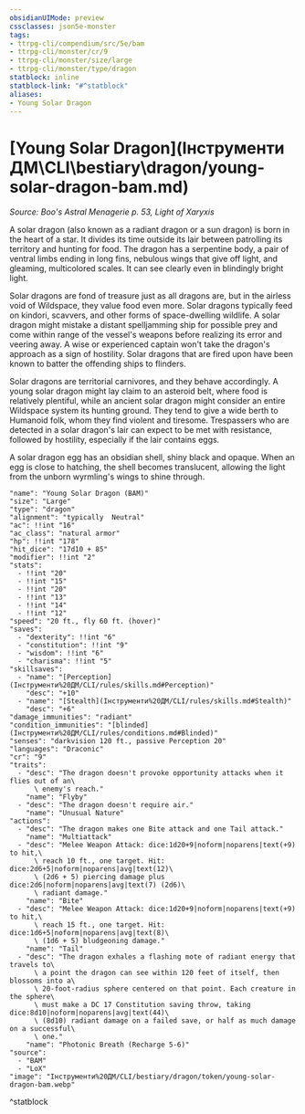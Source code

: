```yaml
---
obsidianUIMode: preview
cssclasses: json5e-monster
tags:
- ttrpg-cli/compendium/src/5e/bam
- ttrpg-cli/monster/cr/9
- ttrpg-cli/monster/size/large
- ttrpg-cli/monster/type/dragon
statblock: inline
statblock-link: "#^statblock"
aliases:
- Young Solar Dragon
---
```

# [Young Solar Dragon](Інструменти ДМ\CLI\bestiary\dragon/young-solar-dragon-bam.md)
*Source: Boo's Astral Menagerie p. 53, Light of Xaryxis*  

A solar dragon (also known as a radiant dragon or a sun dragon) is born in the heart of a star. It divides its time outside its lair between patrolling its territory and hunting for food. The dragon has a serpentine body, a pair of ventral limbs ending in long fins, nebulous wings that give off light, and gleaming, multicolored scales. It can see clearly even in blindingly bright light.

Solar dragons are fond of treasure just as all dragons are, but in the airless void of Wildspace, they value food even more. Solar dragons typically feed on kindori, scavvers, and other forms of space-dwelling wildlife. A solar dragon might mistake a distant spelljamming ship for possible prey and come within range of the vessel's weapons before realizing its error and veering away. A wise or experienced captain won't take the dragon's approach as a sign of hostility. Solar dragons that are fired upon have been known to batter the offending ships to flinders.

Solar dragons are territorial carnivores, and they behave accordingly. A young solar dragon might lay claim to an asteroid belt, where food is relatively plentiful, while an ancient solar dragon might consider an entire Wildspace system its hunting ground. They tend to give a wide berth to Humanoid folk, whom they find violent and tiresome. Trespassers who are detected in a solar dragon's lair can expect to be met with resistance, followed by hostility, especially if the lair contains eggs.

A solar dragon egg has an obsidian shell, shiny black and opaque. When an egg is close to hatching, the shell becomes translucent, allowing the light from the unborn wyrmling's wings to shine through.

```statblock
"name": "Young Solar Dragon (BAM)"
"size": "Large"
"type": "dragon"
"alignment": "typically  Neutral"
"ac": !!int "16"
"ac_class": "natural armor"
"hp": !!int "178"
"hit_dice": "17d10 + 85"
"modifier": !!int "2"
"stats":
  - !!int "20"
  - !!int "15"
  - !!int "20"
  - !!int "13"
  - !!int "14"
  - !!int "12"
"speed": "20 ft., fly 60 ft. (hover)"
"saves":
  - "dexterity": !!int "6"
  - "constitution": !!int "9"
  - "wisdom": !!int "6"
  - "charisma": !!int "5"
"skillsaves":
  - "name": "[Perception](Інструменти%20ДМ/CLI/rules/skills.md#Perception)"
    "desc": "+10"
  - "name": "[Stealth](Інструменти%20ДМ/CLI/rules/skills.md#Stealth)"
    "desc": "+6"
"damage_immunities": "radiant"
"condition_immunities": "[blinded](Інструменти%20ДМ/CLI/rules/conditions.md#Blinded)"
"senses": "darkvision 120 ft., passive Perception 20"
"languages": "Draconic"
"cr": "9"
"traits":
  - "desc": "The dragon doesn't provoke opportunity attacks when it flies out of an\
      \ enemy's reach."
    "name": "Flyby"
  - "desc": "The dragon doesn't require air."
    "name": "Unusual Nature"
"actions":
  - "desc": "The dragon makes one Bite attack and one Tail attack."
    "name": "Multiattack"
  - "desc": "Melee Weapon Attack: dice:1d20+9|noform|noparens|text(+9) to hit,\
      \ reach 10 ft., one target. Hit: dice:2d6+5|noform|noparens|avg|text(12)\
      \ (2d6 + 5) piercing damage plus dice:2d6|noform|noparens|avg|text(7) (2d6)\
      \ radiant damage."
    "name": "Bite"
  - "desc": "Melee Weapon Attack: dice:1d20+9|noform|noparens|text(+9) to hit,\
      \ reach 15 ft., one target. Hit: dice:1d6+5|noform|noparens|avg|text(8)\
      \ (1d6 + 5) bludgeoning damage."
    "name": "Tail"
  - "desc": "The dragon exhales a flashing mote of radiant energy that travels to\
      \ a point the dragon can see within 120 feet of itself, then blossoms into a\
      \ 20-foot-radius sphere centered on that point. Each creature in the sphere\
      \ must make a DC 17 Constitution saving throw, taking dice:8d10|noform|noparens|avg|text(44)\
      \ (8d10) radiant damage on a failed save, or half as much damage on a successful\
      \ one."
    "name": "Photonic Breath (Recharge 5-6)"
"source":
  - "BAM"
  - "LoX"
"image": "Інструменти%20ДМ/CLI/bestiary/dragon/token/young-solar-dragon-bam.webp"
```
^statblock